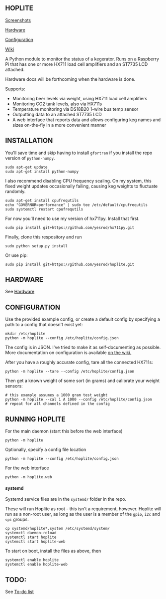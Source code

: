 HOPLITE
-------

[Screenshots](https://github.com/yesrod/hoplite/wiki/Screenshots)

[Hardware](https://github.com/yesrod/hoplite/wiki/Hardware)

[Configuration](https://github.com/yesrod/hoplite/wiki/Configuration)

[Wiki](https://github.com/yesrod/hoplite/wiki)

A Python module to monitor the status of a kegerator.  Runs on a Raspberry Pi
that has one or more HX711 load cell amplifiers and an ST7735 LCD attached.

Hardware docs will be forthcoming when the hardware is done.

Supports:
 * Monitoring beer levels via weight, using HX711 load cell amplifiers
 * Monitoring CO2 tank levels, also via HX711s
 * Temperature monitoring via DS18B20 1-wire bus temp sensor
 * Outputting data to an attached ST7735 LCD
 * A web interface that reports data and allows configuring keg names and 
   sizes on-the-fly in a more convenient manner

INSTALLATION
------------

You'll save time and skip having to install ```gfortran``` if you install the repo version of ```python-numpy```.
```
sudo apt-get update
sudo apt-get install python-numpy
```

I also recommend disabling CPU frequency scaling.  On my system, this fixed weight updates occasionally failing, causing keg weights to fluctuate randomly.
```
sudo apt-get install cpufrequtils
echo "GOVERNOR=performance" | sudo tee /etc/default/cpufrequtils
sudo systemctl restart cpufrequtils
```

For now you'll need to use my version of hx711py.  Install that first.
```
sudo pip install git+https://github.com/yesrod/hx711py.git
```

Finally, clone this respository and run
```
sudo python setup.py install
```

Or use pip:
```
sudo pip install git+https://github.com/yesrod/hoplite.git
```

HARDWARE
--------
See [Hardware](https://github.com/yesrod/hoplite/wiki/Hardware)

CONFIGURATION
-------------
Use the provided example config, or create a default config by specifying 
a path to a config that doesn't exist yet:
```
mkdir /etc/hoplite
python -m hoplite --config /etc/hoplite/config.json
```

The config is in JSON.  I've tried to make it as self-documenting as possible.
More documentation on configuration is available [on the wiki.](https://github.com/yesrod/hoplite/wiki/Configuration)

After you have a roughly accurate config, tare all the connected HX711s:
```
python -m hoplite --tare --config /etc/hoplite/config.json
```

Then get a known weight of some sort (in grams) and calibrate your weight 
sensors:
```
# this example assumes a 1000 gram test weight
python -m hoplite --cal 1 A 1000 --config /etc/hoplite/config.json
# repeat for all channels defined in the config
```

RUNNING HOPLITE
---------------

For the main daemon (start this before the web interface)
```
python -m hoplite
```

Optionally, specify a config file location
```
python -m hoplite --config /etc/hoplite/config.json
```

For the web interface
```
python -m hoplite.web
```
#### systemd
Systemd service files are in the ```systemd/``` folder in the repo.

These will run Hoplite as root - this isn't a requirement, however. Hoplite
will run as a non-root user, as long as the user is a member of the 
```gpio```, ```i2c``` and ```spi``` groups.

```
cp systemd/hoplite*.system /etc/systemd/system/
systemctl daemon-reload
systemctl start hoplite
systemctl start hoplite-web
```

To start on boot, install the files as above, then 
```
systemctl enable hoplite
systemctl enable hoplite-web
```

TODO:
-----
See [To-do list](https://github.com/yesrod/hoplite/wiki/Todo)
